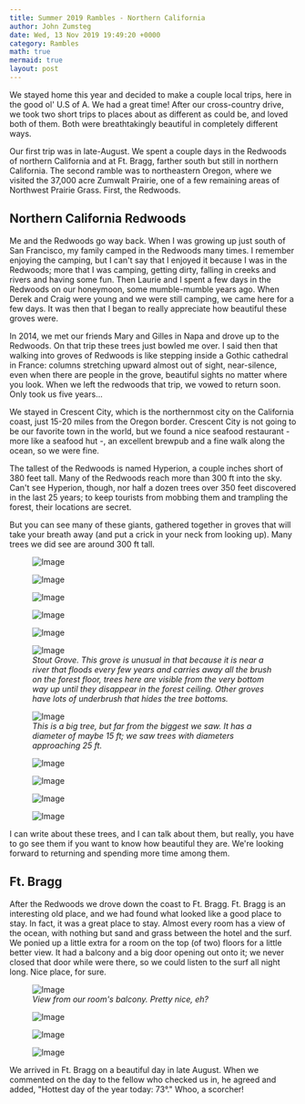 ```yaml
---
title: Summer 2019 Rambles - Northern California
author: John Zumsteg
date: Wed, 13 Nov 2019 19:49:20 +0000
category: Rambles
math: true
mermaid: true
layout: post
---
```

We stayed home this year and decided to make a couple local trips, here in the good ol' U.S of A. We had a great time! After our cross-country drive, we took two short trips to places about as different as could be, and loved both of them. Both were breathtakingly beautiful in completely different ways.

Our first trip was in late-August. We spent a couple days in the Redwoods of northern California and at Ft. Bragg, farther south but still in northern California. The second ramble was to northeastern Oregon, where we visited the 37,000 acre Zumwalt Prairie, one of a few remaining areas of Northwest Prairie Grass. First, the Redwoods.
<h2>Northern California Redwoods</h2>
Me and the Redwoods go way back. When I was growing up just south of San Francisco, my family camped in the Redwoods many times. I remember enjoying the camping, but I can't say that I enjoyed it because I was in the Redwoods; more that I was camping, getting dirty, falling in creeks and rivers and having some fun. Then Laurie and I spent a few days in the Redwoods on our honeymoon, some mumble-mumble years ago. When Derek and Craig were young and we were still camping, we came here for a few days. It was then that I began to really appreciate how beautiful these groves were.

In 2014, we met our friends Mary and Gilles in Napa and drove up to the Redwoods. On that trip these trees just bowled me over. I said then that walking into groves of Redwoods is like stepping inside a Gothic cathedral in France: columns stretching upward almost out of sight, near-silence, even when there are people in the grove, beautiful sights no matter where you look. When we left the redwoods that trip, we vowed to return soon. Only took us five years...

We stayed in Crescent City, which is the northernmost city on the California coast, just 15-20 miles from the Oregon border. Crescent City is not going to be our favorite town in the world, but we found a nice seafood restaurant - more like a seafood hut -, an excellent brewpub and a fine walk along the ocean, so we were fine.

The tallest of the Redwoods is named Hyperion, a couple inches short of 380 feet tall. Many of the Redwoods reach more than 300 ft into the sky. Can't see Hyperion, though, nor half a dozen trees over 350 feet discovered in the last 25 years; to keep tourists from mobbing them and trampling the forest, their locations are secret.

But you can see many of these giants, gathered together in groves that will take your breath away (and put a crick in your neck from looking up). Many trees we did see are around 300 ft tall.

<figure class = "portrait">
	<img src="{{"/assets/images/2019/11/DSC08653.jpg" | prepend: site.baseurl  }}" alt="Image" />
	<figcaption></figcaption>
</figure>

 <figure class = "portrait">
	<img src="{{"/assets/images/2019/11/DSC08639.jpg" | prepend: site.baseurl  }}" alt="Image" />
	<figcaption></figcaption>
</figure>

 <figure class = "portrait">
	<img src="{{"/assets/images/2019/11/DSC08633.jpg" | prepend: site.baseurl  }}" alt="Image" />
	<figcaption></figcaption>
</figure>

 <figure class = "portrait">
	<img src="{{"/assets/images/2019/11/DSC08631.jpg" | prepend: site.baseurl  }}" alt="Image" />
	<figcaption></figcaption>
</figure>

 <figure class = "landscape">
	<img src="{{"/assets/images/2019/11/DSC08630.jpg" | prepend: site.baseurl  }}" alt="Image" />
	<figcaption></figcaption>
</figure>



<figure class = "portrait">
	<img src="{{"/assets/images/2019/11/DSC08625.jpg" | prepend: site.baseurl  }}" alt="Image" />
	<figcaption><em>Stout Grove. This grove is unusual in that because it is near a river that floods every few years and carries away all the brush on the forest floor, trees here are visible from the very bottom way up until they disappear in the forest ceiling. Other groves have lots of underbrush that hides the tree bottoms.</em></figcaption>
</figure>



<figure class = "portrait">
	<img src="{{"/assets/images/2019/11/DSC08624.jpg" | prepend: site.baseurl  }}" alt="Image" />
	<figcaption><em>This is a big tree, but far from the biggest we saw. It has a diameter of maybe 15 ft; we saw trees with diameters approaching 25 ft.</em></figcaption>
</figure>



<figure class = "portrait">
	<img src="{{"/assets/images/2019/11/DSC08617.jpg" | prepend: site.baseurl  }}" alt="Image" />
	<figcaption></figcaption>
</figure>

 <figure class = "portrait">
	<img src="{{"/assets/images/2019/11/DSC08607.jpg" | prepend: site.baseurl  }}" alt="Image" />
	<figcaption></figcaption>
</figure>

 <figure class = "portrait">
	<img src="{{"/assets/images/2019/11/DSC08605.jpg" | prepend: site.baseurl  }}" alt="Image" />
	<figcaption></figcaption>
</figure>

<figure class = "portrait">
	<img src="{{"/assets/images/2019/11/DSC08600.jpg" | prepend: site.baseurl  }}" alt="Image" />
	<figcaption></figcaption>
</figure>


I can write about these trees, and I can talk about them, but really, you have to go see them if you want to know how beautiful they are. We're looking forward to returning and spending more time among them.
<h2>Ft. Bragg</h2>
After the Redwoods we drove down the coast to Ft. Bragg. Ft. Bragg is an interesting old place, and we had found what looked like a good place to stay. In fact, it was a great place to stay. Almost every room has a view of the ocean, with nothing but sand and grass between the hotel and the surf. We ponied up a little extra for a room on the top (of two) floors for a little better view. It had a balcony and a big door opening out onto it; we never closed that door while were there, so we could listen to the surf all night long. Nice place, for sure.

<figure class = "landscape">
	<img src="{{"/assets/images/2019/11/DSC08683-1.jpg" | prepend: site.baseurl  }}" alt="Image" />
	<figcaption><em>View from our room's balcony. Pretty nice, eh?</em></figcaption>
</figure>



<figure class = "landscape">
	<img src="{{"/assets/images/2019/11/DSC08685.jpg" | prepend: site.baseurl  }}" alt="Image" />
	<figcaption></figcaption>
</figure>

 <figure class = "landscape">
	<img src="{{"/assets/images/2019/11/DSC08689.jpg" | prepend: site.baseurl  }}" alt="Image" />
	<figcaption></figcaption>
</figure>

 <figure class = "landscape">
	<img src="{{"/assets/images/2019/11/DSC08691.jpg" | prepend: site.baseurl  }}" alt="Image" />
	<figcaption></figcaption>
</figure>


We arrived in Ft. Bragg on a beautiful day in late August. When we commented on the day to the fellow who checked us in, he agreed and added, "Hottest day of the year today: 73°." Whoo, a scorcher!

